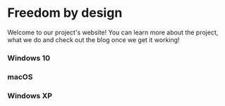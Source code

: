 # Freedom by design

Welcome to our project's website! You can learn more about the project, what we do and check out the blog once we get it working!

### Windows 10

### macOS

### Windows XP
